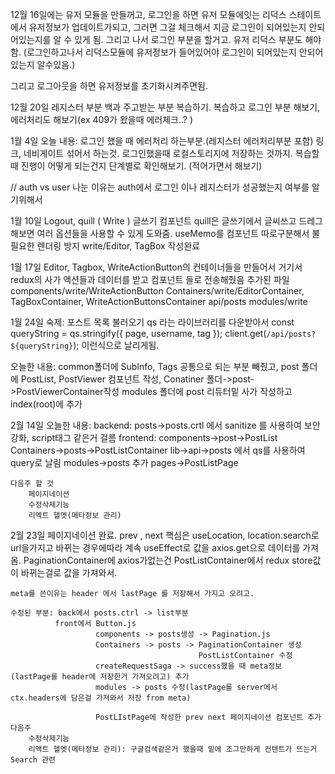 12월 16일에는
유저 모듈을 만들꺼고, 로그인을 하면 유저 모듈에잇는 리덕스 스테이트에서 유저정보가 업데이트가되고,
그러면 그걸 체크해서 지금 로그인이 되어있는지 안되어있는지를 알 수 있게 됨.
그리고 나서 로그인 부분을 할거고.
유저 리덕스 부분도 해야함. (로그인하고나서 리덕스모듈에 유저정보가 들어있어야 로그인이 되어있는지 안되어있는지 알수있음.)

그리고 로그아웃을 하면 유저정보를 초기화시켜주면됨.



12월 20일
레지스터 부분 백과 주고받는 부분 복습하기.
복습하고 로그인 부분 해보기, 에러처리도 해보기(ex 409가 왔을때 에러체크..? )



1월 4일
오늘 내용: 로그인 했을 때 에러처리 하는부분.(레지스터 에러처리부분 포함)
링크, 네비게이트 섞어서 하는것. 로그인했을때 로컬스토리지에 저장하는 것까지. 
복습할때 진행이 어떻게 되는건지 단계별로 확인해보기. (적어가면서 해보기)

//
auth vs user 나눈 이유는 auth에서 로그인 이나 레지스터가 성공했는지 여부를 알기위해서 

1월 10일
Logout, quill ( Write ) 글쓰기 컴포넌트
quill은 글쓰기에서 글씨쓰고 드레그해보면 여러 옵션들을 사용할 수 있게 도와줌.
useMemo를 컴포넌트 따로구분해서 불필요한 렌더링 방지
write/Editor, TagBox 작성완료 


1월 17일
Editor, Tagbox, WriteActionButton의 컨테이너들을 만들어서 거기서 redux의
사가 액션들과 데이터를 받고 컴포넌트 들로 전송해줬음 
추가된 파일
components/write/WriteActionButton
Containers/write/EditorContainer, TagBoxContainer, WriteActionButtonsContainer
api/posts
modules/write



1월 24일
숙제: 포스트 목록 불러오기
    qs 라는 라이브러리를 다운받아서 
    const queryString = qs.stringify({
        page, username, tag
    });
    client.get(`/api/posts?${queryString}`);
    이런식으로 날리게됨.

오늘한 내용: common폴더에 SubInfo, Tags 공통으로 되는 부분 빼줬고,
          post 폴더에 PostList, PostViewer 컴포넌트 작성,
          Conatiner 폴더->post->PostViewerContainer작성
          modules 폴더에 post 리듀터밑 사가 작성하고 index(root)에 추가



2월 14일
    오늘한 내용: 
        backend: posts->posts.crtl 에서 sanitize 를 사용하여 보안 강화, script태그 같은거 걸름
        frontend: components->post->PostList
                  Containers->posts->PostListContainer
                  lib->api->posts 에서 qs를 사용하여 query로 날림
                  modules->posts 추가
                  pages->PostListPage

    다음주 할 것
        페이지네이션
        수정삭제기능
        리엑트 헬멧(메타정보 관리)


2월 23일
    페이지네이션 완료. prev , next
    핵심은 useLocation, location.search로 url을가지고 바뀌는 경우에따라 계속 useEffect로 값을 axios.get으로 데이터를 가져옴.
    PaginationContainer에 axios가없는건 PostListContainer에서 redux store값이 바뀌는걸로 값을 가져와서.

    meta를 쓴이유는 header 에서 lastPage 를 저장해서 가지고 오려고.
    
    수정된 부분: back에서 posts.ctrl -> list부분
              front에서 Button.js
                       components -> posts생성 -> Pagination.js
                       Containers -> posts -> PaginationContainer 생성
                                              PostListContainer 수정
                       createRequestSaga -> success했을 때 meta정보 (lastPage를 header에 저장한거 가져오려고) 추가
                       modules -> posts 수정(lastPage를 server에서 ctx.headers에 담은걸 가져와서 저장 from meta)
                       
                       PostLIstPage에 작성한 prev next 페이지네이션 컴포넌트 추가
    다음주
        수정삭제기능
        리액트 헬멧(메타정보 관리): 구글검색같은거 했을때 밑에 조그만하게 컨텐트가 뜨는거 Search 관련
    





    
